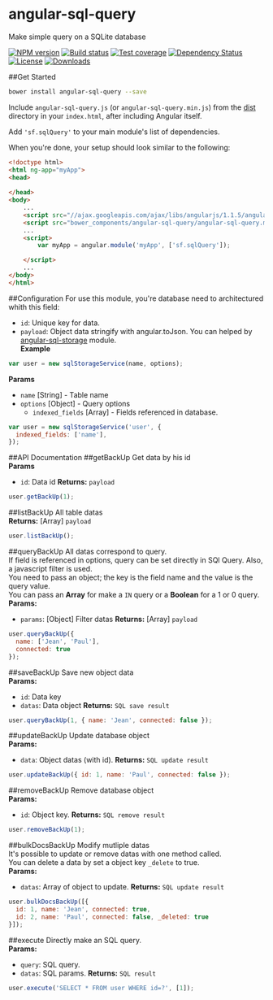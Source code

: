 angular-sql-query
=====================
Make simple query on a SQLite database

[![NPM version][npm-image]][npm-url]
[![Build status][travis-image]][travis-url]
[![Test coverage][coveralls-image]][coveralls-url]
[![Dependency Status][david-image]][david-url]
[![License][license-image]][license-url]
[![Downloads][downloads-image]][downloads-url]


##Get Started
```bash
bower install angular-sql-query --save
```
Include `angular-sql-query.js` (or `angular-sql-query.min.js`) from the [dist](https://github.com/SimpliField/angular-sql-query/blob/master/angular-sql-query.js) directory in your `index.html`, after including Angular itself.

Add `'sf.sqlQuery'` to your main module's list of dependencies.

When you're done, your setup should look similar to the following:

```html
<!doctype html>
<html ng-app="myApp">
<head>
   
</head>
<body>
    ...
    <script src="//ajax.googleapis.com/ajax/libs/angularjs/1.1.5/angular.min.js"></script>
    <script src="bower_components/angular-sql-query/angular-sql-query.min.js"></script>
    ...
    <script>
        var myApp = angular.module('myApp', ['sf.sqlQuery']);

    </script>
    ...
</body>
</html>
```
##Configuration
For use this module, you're database need to architectured whith this field:
- `id`: Unique key for data.
- `payload`: Object data stringify with angular.toJson.
You can helped by [angular-sql-storage](https://github.com/SimpliField/angular-sql-storage) module.<br/>
**Example**<br/>
```js
var user = new sqlStorageService(name, options);
```
**Params**<br/>
- `name` [String] - Table name
- `options` [Object] - Query options
  - `indexed_fields` [Array] - Fields referenced in database.
```js
var user = new sqlStorageService('user', {
  indexed_fields: ['name'],
});
```

##API Documentation
##getBackUp
Get data by his id<br/>
**Params**
- `id`: Data id
**Returns:** `payload`
```js
user.getBackUp(1);
```

##listBackUp
All table datas<br/>
**Returns:** [Array] `payload`
```js
user.listBackUp();
```

##queryBackUp
All datas correspond to query.<br/>
If field is referenced in options, query can be set directly in SQl Query. Also, a javascript filter is used.<br/>
You need to pass an object; the key is the field name and the value is the query value.<br/>
You can pass an **Array** for make a `IN` query or a **Boolean** for a 1 or 0 query.
**Params:**
- `params`: [Object] Filter datas
**Returns:** [Array] `payload`
```js
user.queryBackUp({
  name: ['Jean', 'Paul'],
  connected: true
});
```

##saveBackUp
Save new object data<br/>
**Params:**
- `id`: Data key
- `datas`: Data object
**Returns:** `SQL save result`
```js
user.queryBackUp(1, { name: 'Jean', connected: false });
```

##updateBackUp
Update database object<br/>
**Params:**
- `data`: Object datas (with id).
**Returns:** `SQL update result`
```js
user.updateBackUp({ id: 1, name: 'Paul', connected: false });
```

##removeBackUp
Remove database object<br/>
**Params:**
- `id`: Object key.
**Returns:** `SQL remove result`
```js
user.removeBackUp(1);
```

##bulkDocsBackUp
Modify mutliple datas<br/>
It's possible to update or remove datas with one method called.<br/>
You can delete a data by set a object key `_delete` to true.<br/>
**Params:**
- `datas`: Array of object to update.
**Returns:** `SQL update result`
```js
user.bulkDocsBackUp([{
  id: 1, name: 'Jean', connected: true,
  id: 2, name: 'Paul', connected: false, _deleted: true
}]);
```

##execute
Directly make an SQL query.<br/>
**Params:**
- `query`: SQL query.
- `datas`: SQL params.
**Returns:** `SQL result`
```js
user.execute('SELECT * FROM user WHERE id=?', [1]);
```


[npm-image]: https://img.shields.io/npm/v/angular-sql-query.svg?style=flat-square
[npm-url]: https://npmjs.org/package/angular-sql-query
[travis-image]: https://img.shields.io/travis/SimpliField/angular-sql-query.svg?style=flat-square
[travis-url]: https://travis-ci.org/SimpliField/angular-sql-query
[coveralls-image]: https://img.shields.io/coveralls/SimpliField/angular-sql-query.svg?style=flat-square
[coveralls-url]: https://coveralls.io/r/SimpliField/angular-sql-query
[david-image]: http://img.shields.io/david/SimpliField/angular-sql-query.svg?style=flat-square
[david-url]: https://david-dm.org/SimpliField/angular-sql-query
[license-image]: http://img.shields.io/npm/l/angular-sql-query.svg?style=flat-square
[license-url]: LICENSE
[downloads-image]: http://img.shields.io/npm/dm/angular-sql-query.svg?style=flat-square
[downloads-url]: https://npmjs.org/package/angular-sql-query
